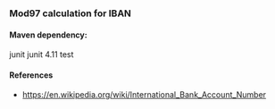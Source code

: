 ### Mod97 calculation for IBAN
#### Maven dependency: 


<dependency>
            <groupId>junit</groupId>
            <artifactId>junit</artifactId>
            <version>4.11</version>
            <scope>test</scope>
</dependency>

#### References

- https://en.wikipedia.org/wiki/International_Bank_Account_Number


